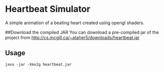# Heartbeat Simulator

A simple animation of a beating heart created using opengl shaders.

##Download the compiled JAR
You can download a pre-compiled jar of the project from
http://cs.mcgill.ca/~ataher5/downloads/heartbeat.jar

## Usage
```
java -jar -Xmx2g heartbeat.jar
```
